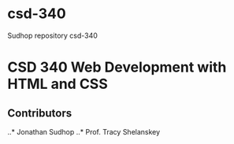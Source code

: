 # csd-340
 Sudhop repository csd-340
# CSD 340 Web Development with HTML and CSS
## Contributors
..* Jonathan Sudhop
..* Prof. Tracy Shelanskey

